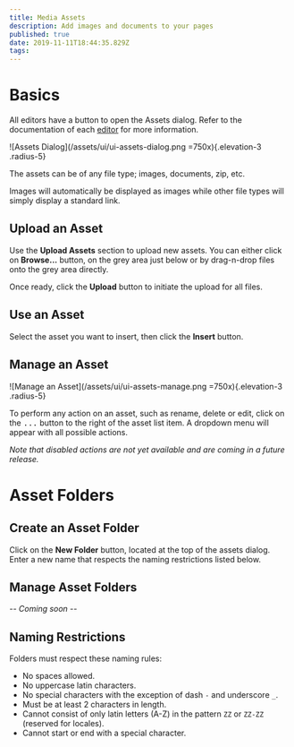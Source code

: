 ```yaml
---
title: Media Assets
description: Add images and documents to your pages
published: true
date: 2019-11-11T18:44:35.829Z
tags: 
---
```


# Basics

All editors have a button to open the Assets dialog. Refer to the documentation of each [editor](/editors) for more information.

![Assets Dialog](/assets/ui/ui-assets-dialog.png =750x){.elevation-3 .radius-5}

The assets can be of any file type; images, documents, zip, etc.

Images will automatically be displayed as images while other file types will simply display a standard link.

## Upload an Asset

Use the **Upload Assets** section to upload new assets. You can either click on **Browse...** button, on the grey area just below or by drag-n-drop files onto the grey area directly.

Once ready, click the **Upload** button to initiate the upload for all files.

## Use an Asset

Select the asset you want to insert, then click the **Insert** button.

## Manage an Asset

![Manage an Asset](/assets/ui/ui-assets-manage.png =750x){.elevation-3 .radius-5}

To perform any action on an asset, such as rename, delete or edit, click on the <kbd>...</kbd> button to the right of the asset list item. A dropdown menu will appear with all possible actions.

*Note that disabled actions are not yet available and are coming in a future release.*

# Asset Folders

## Create an Asset Folder

Click on the **New Folder** button, located at the top of the assets dialog. Enter a new name that respects the naming restrictions listed below.

## Manage Asset Folders

*-- Coming soon --*

## Naming Restrictions

Folders must respect these naming rules:

- No spaces allowed.
- No uppercase latin characters.
- No special characters with the exception of dash `-` and underscore `_`.
- Must be at least 2 characters in length.
- Cannot consist of only latin letters (A-Z) in the pattern `ZZ` or `ZZ-ZZ` (reserved for locales).
- Cannot start or end with a special character.